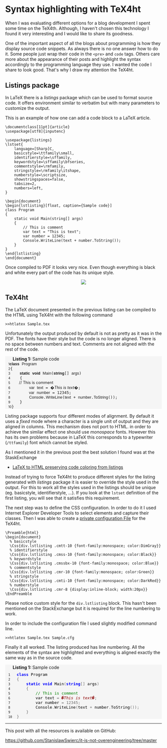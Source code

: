 # Syntax highlighting with TeX4ht

When I was evaluating different options for a blog development I spent some time on the TeX4th.
Although, I haven't chosen this technology I found it very interesting and I would like to share its goodness.

One of the important aspect of all the blogs about programming is how they display source code snippets.
As always there is no one answer how to do it.
Some people just wrap their code in the `<pre>` and `code` tags.
Others care more about the appearance of their posts and highlight the syntax accordingly to the programming language they use.
I wanted the code I share to look good.
That's why I draw my attention the TeX4ht.

## Listings package
In LaTeX there is a *listings* package which can be used to format source code.
It offers environment similar to verbatim but with many parameters to customize the output.

This is an example of how one can add a code block to a LaTeX article.

    \documentclass[11pt]{article}
    \usepackage[utf8]{inputenc}
    
    \usepackage{listings}
    \lstset{
    	language=[Sharp]C,
    	basicstyle=\ttfamily\small,
    	identifierstyle=\sffamily,
    	keywordstyle=\sffamily\bfseries,
    	commentstyle=\rmfamily,
    	stringstyle=\rmfamily\itshape,
        numberstyle=\scriptsize,
    	showstringspaces=false,
    	tabsize=2,
    	numbers=left,
    }
    
    \begin{document}
    \begin{lstlisting}[float, caption={Sample code}]
    class Program
    {
        static void Main(string[] args)
        {
            // This is comment
            var text = "This is text";
            var number = 12345;
            Console.WriteLine(text + number.ToString());
        }
    }
    \end{lstlisting}
    \end{document}

Once compiled to PDF it looks very nice.
Even though everything is black and white every part of the code has its unique style.

<div class="separator" style="clear: both; text-align: center;">
    <a href="http://1.bp.blogspot.com/-Kj8NMXfkGW4/UcYPuj9DVjI/AAAAAAAAAVs/KKOp0hIVt1s/s1600/2013.06.22-1.png" imageanchor="1" style="margin-left: 1em; margin-right: 1em;">
        <img border="0" src="http://1.bp.blogspot.com/-Kj8NMXfkGW4/UcYPuj9DVjI/AAAAAAAAAVs/KKOp0hIVt1s/s1600/2013.06.22-1.png" />
    </a>
</div>

## TeX4ht
The LaTeX document presented in the previous listing can be compiled to the HTML using TeX4ht with the following command

    >>htlatex Sample.tex

Unfortunately the output produced by default is not as pretty as it was in the PDF.
The fonts have their style but the code is no longer aligned.
There is no space between numbers and text.
Comments are not aligned with the rest of the code.


<div class="float">
    <div class="caption"><span class="id">Listing&nbsp;1: </span><span class="content">Sample code</span></div>
    <div class="lstlistingfirst" id="listing-1"><span class="label"><a id="x1-4r1"></a><span class="cmr-8">1</span></span><span class="cmssbx-10">class</span><span class="cmtt-10">&nbsp;</span><span class="cmss-10">Program</span><span class="cmtt-10">&nbsp;</span><br>
        <span class="label"><a id="x1-5r2"></a><span class="cmr-8">2</span></span><span class="cmtt-10">{</span><span class="cmtt-10">&nbsp;</span><br>
        <span class="label"><a id="x1-6r3"></a><span class="cmr-8">3</span></span><span class="cmtt-10">&nbsp;</span><span class="cmtt-10">&nbsp;</span><span class="cmtt-10">&nbsp;</span><span class="cmtt-10">&nbsp;</span><span class="cmssbx-10">static</span><span class="cmtt-10">&nbsp;</span><span class="cmssbx-10">void</span><span class="cmtt-10">&nbsp;</span><span class="cmss-10">Main</span><span class="cmtt-10">(</span><span class="cmssbx-10">string</span><span class="cmtt-10">[]</span><span class="cmtt-10">&nbsp;</span><span class="cmss-10">args</span><span class="cmtt-10">)</span><span class="cmtt-10">&nbsp;</span><br>
        <span class="label"><a id="x1-7r4"></a><span class="cmr-8">4</span></span><span class="cmtt-10">&nbsp;</span><span class="cmtt-10">&nbsp;</span><span class="cmtt-10">&nbsp;</span><span class="cmtt-10">&nbsp;</span><span class="cmtt-10">{</span><span class="cmtt-10">&nbsp;</span><br>
        <span class="label"><a id="x1-8r5"></a><span class="cmr-8">5</span></span><span class="cmr-10">&nbsp;</span><span class="cmr-10">&nbsp;</span><span class="cmr-10">&nbsp;</span><span class="cmr-10">&nbsp;</span><span class="cmr-10">&nbsp;</span><span class="cmr-10">&nbsp;</span><span class="cmr-10">&nbsp;</span><span class="cmr-10">&nbsp;</span><span class="cmr-10">//</span><span class="cmr-10">&nbsp;</span><span class="cmr-10">This</span><span class="cmr-10">&nbsp;</span><span class="cmr-10">is</span><span class="cmr-10">&nbsp;</span><span class="cmr-10">comment</span><span class="cmtt-10">&nbsp;</span><br>
        <span class="label"><a id="x1-9r6"></a><span class="cmr-8">6</span></span><span class="cmtt-10">&nbsp;</span><span class="cmtt-10">&nbsp;</span><span class="cmtt-10">&nbsp;</span><span class="cmtt-10">&nbsp;</span><span class="cmtt-10">&nbsp;</span><span class="cmtt-10">&nbsp;</span><span class="cmtt-10">&nbsp;</span><span class="cmtt-10">&nbsp;</span><span class="cmss-10">var</span><span class="cmtt-10">&nbsp;</span><span class="cmss-10">text</span><span class="cmtt-10">&nbsp;</span><span class="cmtt-10">=</span><span class="cmtt-10">&nbsp;</span><span class="cmti-10">�</span><span class="cmti-10">This</span><span class="cmti-10">&nbsp;</span><span class="cmti-10">is</span><span class="cmti-10">&nbsp;</span><span class="cmti-10">text</span><span class="cmti-10">�</span><span class="cmtt-10">;</span><span class="cmtt-10">&nbsp;</span><br>
        <span class="label"><a id="x1-10r7"></a><span class="cmr-8">7</span></span><span class="cmtt-10">&nbsp;</span><span class="cmtt-10">&nbsp;</span><span class="cmtt-10">&nbsp;</span><span class="cmtt-10">&nbsp;</span><span class="cmtt-10">&nbsp;</span><span class="cmtt-10">&nbsp;</span><span class="cmtt-10">&nbsp;</span><span class="cmtt-10">&nbsp;</span><span class="cmss-10">var</span><span class="cmtt-10">&nbsp;</span><span class="cmss-10">number</span><span class="cmtt-10">&nbsp;</span><span class="cmtt-10">=</span><span class="cmtt-10">&nbsp;</span><span class="cmtt-10">12345;</span><span class="cmtt-10">&nbsp;</span><br>
        <span class="label"><a id="x1-11r8"></a><span class="cmr-8">8</span></span><span class="cmtt-10">&nbsp;</span><span class="cmtt-10">&nbsp;</span><span class="cmtt-10">&nbsp;</span><span class="cmtt-10">&nbsp;</span><span class="cmtt-10">&nbsp;</span><span class="cmtt-10">&nbsp;</span><span class="cmtt-10">&nbsp;</span><span class="cmtt-10">&nbsp;</span><span class="cmss-10">Console</span><span class="cmtt-10">.</span><span class="cmss-10">WriteLine</span><span class="cmtt-10">(</span><span class="cmss-10">text</span><span class="cmtt-10">&nbsp;</span><span class="cmtt-10">+</span><span class="cmtt-10">&nbsp;</span><span class="cmss-10">number</span><span class="cmtt-10">.</span><span class="cmss-10">ToString</span><span class="cmtt-10">());</span><span class="cmtt-10">&nbsp;</span><br>
        <span class="label"><a id="x1-12r9"></a><span class="cmr-8">9</span></span><span class="cmtt-10">&nbsp;</span><span class="cmtt-10">&nbsp;</span><span class="cmtt-10">&nbsp;</span><span class="cmtt-10">&nbsp;</span><span class="cmtt-10">}</span><span class="cmtt-10">&nbsp;</span><br>
        <span class="label"><a id="x1-13r10"></a><span class="cmr-8">10</span></span><span class="cmtt-10">}</span>
    </div>
</div>

Listing package supports four different modes of alignment.
By default it uses a *fixed* mode where a character is a single unit of output and they are aligned in columns.
This mechanism does not port to HTML.
in order to achieve the similar effect one should use *monospace* fonts.
However this has its own problems because in LaTeX this corresponds to a typewriter (`/ttfamily`) font which cannot be styled.

As I mentioned it in the previous post the best solution I found was at the StaskExchange

* [LaTeX to HTML preserving code coloring from listings](http://tex.stackexchange.com/questions/64054/latex-to-html-preserving-code-coloring-from-listings)

Instead of trying to force TeX4ht to produce different styles for the listing generated with *listings* package it is easier to override the style used in the output.
For this to work all the styles used in the listings should be unique (eg. basicstyle, identifierstyle, ...).
If you look at the `lstset` definition of the first listing, you will see that it satisfies this requirement.

The next step was to define the CSS configuration.
In order to do it I used Internet Explorer Developer Tools to select elements and capture their classes.
Then I was able to create a [private configuration File](https://www.tug.org/applications/tex4ht/mn-commands.html#QQ1-9-41) for the TeX4ht.

    \Preamble{html} 
    \begin{document} 
      % basicstyle
      \Css{div.lstlisting .cmtt-10 {font-family:monospace; color:DimGray}} 
      % identifierstyle
      \Css{div.lstlisting .cmss-10 {font-family:monospace; color:Black}} 
      % keywordstyle
      \Css{div.lstlisting .cmssbx-10 {font-family:monospace; color:Blue}} 
      % commentstyle
      \Css{div.lstlisting .cmr-10 {font-family:monospace; color:Green}} 
      % stringstyle
      \Css{div.lstlisting .cmti-10 {font-family:monospace; color:DarkRed}} 
      % numberstyle
      \Css{div.lstlisting .cmr-8 {display:inline-block; width:20px}} 
    \EndPreamble 

Please notice custom style for the `div.lstlisting` block.
This hasn't been mentioned on the StackExchange but it is required for the line numbering to work. 

In order to include the configuration file I used slightly modified command line.

    >>htlatex Sample.tex Sample.cfg

Finally it all worked.
The listing produced has line numbering.
All the elements of the syntax are highlighted and everything is aligned exactly the same way as in the source code.

<div class="float">
    <div class="caption"><span class="id">Listing&nbsp;1: </span><span class="content">Sample code</span></div>
    <div class="lstlisting" id="listing-1"><span class="label"><a id="x1-4r1"></a><span class="cmr-8">1</span></span><span class="cmssbx-10">class</span><span class="cmtt-10">&nbsp;</span><span class="cmss-10">Program</span><span class="cmtt-10">&nbsp;</span><br>
        <span class="label"><a id="x1-5r2"></a><span class="cmr-8">2</span></span><span class="cmtt-10">{</span><span class="cmtt-10">&nbsp;</span><br>
        <span class="label"><a id="x1-6r3"></a><span class="cmr-8">3</span></span><span class="cmtt-10">&nbsp;</span><span class="cmtt-10">&nbsp;</span><span class="cmtt-10">&nbsp;</span><span class="cmtt-10">&nbsp;</span><span class="cmssbx-10">static</span><span class="cmtt-10">&nbsp;</span><span class="cmssbx-10">void</span><span class="cmtt-10">&nbsp;</span><span class="cmss-10">Main</span><span class="cmtt-10">(</span><span class="cmssbx-10">string</span><span class="cmtt-10">[]</span><span class="cmtt-10">&nbsp;</span><span class="cmss-10">args</span><span class="cmtt-10">)</span><span class="cmtt-10">&nbsp;</span><br>
        <span class="label"><a id="x1-7r4"></a><span class="cmr-8">4</span></span><span class="cmtt-10">&nbsp;</span><span class="cmtt-10">&nbsp;</span><span class="cmtt-10">&nbsp;</span><span class="cmtt-10">&nbsp;</span><span class="cmtt-10">{</span><span class="cmtt-10">&nbsp;</span><br>
        <span class="label"><a id="x1-8r5"></a><span class="cmr-8">5</span></span><span class="cmr-10">&nbsp;</span><span class="cmr-10">&nbsp;</span><span class="cmr-10">&nbsp;</span><span class="cmr-10">&nbsp;</span><span class="cmr-10">&nbsp;</span><span class="cmr-10">&nbsp;</span><span class="cmr-10">&nbsp;</span><span class="cmr-10">&nbsp;</span><span class="cmr-10">//</span><span class="cmr-10">&nbsp;</span><span class="cmr-10">This</span><span class="cmr-10">&nbsp;</span><span class="cmr-10">is</span><span class="cmr-10">&nbsp;</span><span class="cmr-10">comment</span><span class="cmtt-10">&nbsp;</span><br>
        <span class="label"><a id="x1-9r6"></a><span class="cmr-8">6</span></span><span class="cmtt-10">&nbsp;</span><span class="cmtt-10">&nbsp;</span><span class="cmtt-10">&nbsp;</span><span class="cmtt-10">&nbsp;</span><span class="cmtt-10">&nbsp;</span><span class="cmtt-10">&nbsp;</span><span class="cmtt-10">&nbsp;</span><span class="cmtt-10">&nbsp;</span><span class="cmss-10">var</span><span class="cmtt-10">&nbsp;</span><span class="cmss-10">text</span><span class="cmtt-10">&nbsp;</span><span class="cmtt-10">=</span><span class="cmtt-10">&nbsp;</span><span class="cmti-10">�</span><span class="cmti-10">This</span><span class="cmti-10">&nbsp;</span><span class="cmti-10">is</span><span class="cmti-10">&nbsp;</span><span class="cmti-10">text</span><span class="cmti-10">�</span><span class="cmtt-10">;</span><span class="cmtt-10">&nbsp;</span><br>
        <span class="label"><a id="x1-10r7"></a><span class="cmr-8">7</span></span><span class="cmtt-10">&nbsp;</span><span class="cmtt-10">&nbsp;</span><span class="cmtt-10">&nbsp;</span><span class="cmtt-10">&nbsp;</span><span class="cmtt-10">&nbsp;</span><span class="cmtt-10">&nbsp;</span><span class="cmtt-10">&nbsp;</span><span class="cmtt-10">&nbsp;</span><span class="cmss-10">var</span><span class="cmtt-10">&nbsp;</span><span class="cmss-10">number</span><span class="cmtt-10">&nbsp;</span><span class="cmtt-10">=</span><span class="cmtt-10">&nbsp;</span><span class="cmtt-10">12345;</span><span class="cmtt-10">&nbsp;</span><br>
        <span class="label"><a id="x1-11r8"></a><span class="cmr-8">8</span></span><span class="cmtt-10">&nbsp;</span><span class="cmtt-10">&nbsp;</span><span class="cmtt-10">&nbsp;</span><span class="cmtt-10">&nbsp;</span><span class="cmtt-10">&nbsp;</span><span class="cmtt-10">&nbsp;</span><span class="cmtt-10">&nbsp;</span><span class="cmtt-10">&nbsp;</span><span class="cmss-10">Console</span><span class="cmtt-10">.</span><span class="cmss-10">WriteLine</span><span class="cmtt-10">(</span><span class="cmss-10">text</span><span class="cmtt-10">&nbsp;</span><span class="cmtt-10">+</span><span class="cmtt-10">&nbsp;</span><span class="cmss-10">number</span><span class="cmtt-10">.</span><span class="cmss-10">ToString</span><span class="cmtt-10">());</span><span class="cmtt-10">&nbsp;</span><br>
        <span class="label"><a id="x1-12r9"></a><span class="cmr-8">9</span></span><span class="cmtt-10">&nbsp;</span><span class="cmtt-10">&nbsp;</span><span class="cmtt-10">&nbsp;</span><span class="cmtt-10">&nbsp;</span><span class="cmtt-10">}</span><span class="cmtt-10">&nbsp;</span><br>
        <span class="label"><a id="x1-13r10"></a><span class="cmr-8">10</span></span><span class="cmtt-10">}</span>
    </div>
</div>

---
This post with all the resources is available on GitHub:

https://github.com/StanislawSwierc/it-is-not-overengineering/tree/master



<style>
div.float { display: block; padding-left: 10px; padding-right: 10px; background-color: #f5f5f5 }
/* start css.sty */
.cmr-10{font-size:90%;}
.cmr-10x-x-109{}
.cmtt-10{font-size:90%;font-family: monospace;}
.cmr-8{font-size:72%;}
.cmss-10{font-size:90%;  font-family: sans-serif;}
.cmss-10{  font-family: sans-serif;}
.cmssbx-10{font-size:90%; font-family: sans-serif; font-weight: bold;}
.cmssbx-10{ font-family: sans-serif; font-weight: bold;}
.cmti-10{font-size:90%; font-style: italic;}
p.noindent { text-indent: 0em }
td p.noindent { text-indent: 0em; margin-top:0em; }
p.nopar { text-indent: 0em; }
p.indent{ text-indent: 1.5em }
@media print {div.crosslinks {visibility:hidden;}}
a img { border-top: 0; border-left: 0; border-right: 0; }
center { margin-top:1em; margin-bottom:1em; }
td center { margin-top:0em; margin-bottom:0em; }
.Canvas { position:relative; }
img.math{vertical-align:middle;}
li p.indent { text-indent: 0em }
li p:first-child{ margin-top:0em; }
li p:last-child, li div:last-child { margin-bottom:0.5em; }
li p~ul:last-child, li p~ol:last-child{ margin-bottom:0.5em; }
.enumerate1 {list-style-type:decimal;}
.enumerate2 {list-style-type:lower-alpha;}
.enumerate3 {list-style-type:lower-roman;}
.enumerate4 {list-style-type:upper-alpha;}
div.newtheorem { margin-bottom: 2em; margin-top: 2em;}
.obeylines-h,.obeylines-v {white-space: nowrap; }
div.obeylines-v p { margin-top:0; margin-bottom:0; }
.overline{ text-decoration:overline; }
.overline img{ border-top: 1px solid black; }
td.displaylines {text-align:center; white-space:nowrap;}
.centerline {text-align:center;}
.rightline {text-align:right;}
div.verbatim {font-family: monospace; white-space: nowrap; text-align:left; clear:both; }
.fbox {padding-left:3.0pt; padding-right:3.0pt; text-indent:0pt; border:solid black 0.4pt; }
div.fbox {display:table}
div.center div.fbox {text-align:center; clear:both; padding-left:3.0pt; padding-right:3.0pt; text-indent:0pt; border:solid black 0.4pt; }
div.minipage{width:100%;}
div.center, div.center div.center {text-align: center; margin-left:1em; margin-right:1em;}
div.center div {text-align: left;}
div.flushright, div.flushright div.flushright {text-align: right;}
div.flushright div {text-align: left;}
div.flushleft {text-align: left;}
.underline{ text-decoration:underline; }
.underline img{ border-bottom: 1px solid black; margin-bottom:1pt; }
.framebox-c, .framebox-l, .framebox-r { padding-left:3.0pt; padding-right:3.0pt; text-indent:0pt; border:solid black 0.4pt; }
.framebox-c {text-align:center;}
.framebox-l {text-align:left;}
.framebox-r {text-align:right;}
span.thank-mark{ vertical-align: super }
span.footnote-mark sup.textsuperscript, span.footnote-mark a sup.textsuperscript{ font-size:80%; }
div.tabular, div.center div.tabular {text-align: center; margin-top:0.5em; margin-bottom:0.5em; }
table.tabular td p{margin-top:0em;}
table.tabular {margin-left: auto; margin-right: auto;}
td p:first-child{ margin-top:0em; }
td p:last-child{ margin-bottom:0em; }
div.td00{ margin-left:0pt; margin-right:0pt; }
div.td01{ margin-left:0pt; margin-right:5pt; }
div.td10{ margin-left:5pt; margin-right:0pt; }
div.td11{ margin-left:5pt; margin-right:5pt; }
table[rules] {border-left:solid black 0.4pt; border-right:solid black 0.4pt; }
td.td00{ padding-left:0pt; padding-right:0pt; }
td.td01{ padding-left:0pt; padding-right:5pt; }
td.td10{ padding-left:5pt; padding-right:0pt; }
td.td11{ padding-left:5pt; padding-right:5pt; }
table[rules] {border-left:solid black 0.4pt; border-right:solid black 0.4pt; }
.hline hr, .cline hr{ height : 1px; margin:0px; }
.tabbing-right {text-align:right;}
span.TEX {letter-spacing: -0.125em; }
span.TEX span.E{ position:relative;top:0.5ex;left:-0.0417em;}
a span.TEX span.E {text-decoration: none; }
span.LATEX span.A{ position:relative; top:-0.5ex; left:-0.4em; font-size:85%;}
span.LATEX span.TEX{ position:relative; left: -0.4em; }
div.float, div.figure {margin-left: auto; margin-right: auto;}
div.float img {text-align:center;}
div.figure img {text-align:center;}
.marginpar {width:20%; float:right; text-align:left; margin-left:auto; margin-top:0.5em; font-size:85%; text-decoration:underline;}
.marginpar p{margin-top:0.4em; margin-bottom:0.4em;}
table.equation {width:100%;}
.equation td{text-align:center; }
td.equation { margin-top:1em; margin-bottom:1em; } 
td.equation-label { width:5%; text-align:center; }
td.eqnarray4 { width:5%; white-space: normal; }
td.eqnarray2 { width:5%; }
table.eqnarray-star, table.eqnarray {width:100%;}
div.eqnarray{text-align:center;}
div.array {text-align:center;}
div.pmatrix {text-align:center;}
table.pmatrix {width:100%;}
span.pmatrix img{vertical-align:middle;}
div.pmatrix {text-align:center;}
table.pmatrix {width:100%;}
span.bar-css {text-decoration:overline;}
img.cdots{vertical-align:middle;}
.partToc a, .partToc, .likepartToc a, .likepartToc {line-height: 200%; font-weight:bold; font-size:110%;}
.index-item, .index-subitem, .index-subsubitem {display:block}
div.caption {text-indent:-2em; margin-left:3em; margin-right:1em; text-align:left;}
div.caption span.id{font-weight: bold; white-space: nowrap; }
h1.partHead{text-align: center}
p.bibitem { text-indent: -2em; margin-left: 2em; margin-top:0.6em; margin-bottom:0.6em; }
p.bibitem-p { text-indent: 0em; margin-left: 2em; margin-top:0.6em; margin-bottom:0.6em; }
.paragraphHead, .likeparagraphHead { margin-top:2em; font-weight: bold;}
.subparagraphHead, .likesubparagraphHead { font-weight: bold;}
.quote {margin-bottom:0.25em; margin-top:0.25em; margin-left:1em; margin-right:1em; text-align:justify;}
.verse{white-space:nowrap; margin-left:2em}
div.maketitle {text-align:center;}
h2.titleHead{text-align:center;}
div.maketitle{ margin-bottom: 2em; }
div.author, div.date {text-align:center;}
div.thanks{text-align:left; margin-left:10%; font-size:85%; font-style:italic; }
div.author{white-space: nowrap;}
.quotation {margin-bottom:0.25em; margin-top:0.25em; margin-left:1em; }
.abstract p {margin-left:5%; margin-right:5%;}
div.abstract {width:100%;}
.lstlisting .label{margin-right:0.5em; }
div.lstlisting{font-family: monospace; white-space: nowrap; margin-top:0.5em; margin-bottom:0.5em; }
div.lstinputlisting{ font-family: monospace; white-space: nowrap; }
.lstinputlisting .label{margin-right:0.5em;}
div.lstlisting .cmtt-10 {font-family:monospace; color:DimGray}
div.lstlisting .cmss-10 {font-family:monospace; color:Black}
div.lstlisting .cmssbx-10 {font-family:monospace; color:Blue}
div.lstlisting .cmr-10 {font-family:monospace; color:Green}
div.lstlisting .cmti-10 {font-family:monospace; color:DarkRed}
div.lstlisting .cmr-8 {display:inline-block; width:20px}
/* end css.sty */
</style>
